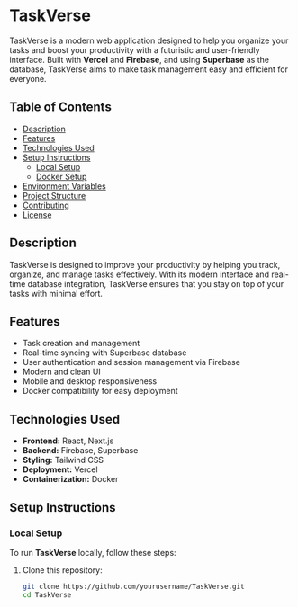# TaskVerse

TaskVerse is a modern web application designed to help you organize your tasks and boost your productivity with a futuristic and user-friendly interface. Built with **Vercel** and **Firebase**, and using **Superbase** as the database, TaskVerse aims to make task management easy and efficient for everyone.

## Table of Contents

- [Description](#description)
- [Features](#features)
- [Technologies Used](#technologies-used)
- [Setup Instructions](#setup-instructions)
  - [Local Setup](#local-setup)
  - [Docker Setup](#docker-setup)
- [Environment Variables](#environment-variables)
- [Project Structure](#project-structure)
- [Contributing](#contributing)
- [License](#license)

## Description

TaskVerse is designed to improve your productivity by helping you track, organize, and manage tasks effectively. With its modern interface and real-time database integration, TaskVerse ensures that you stay on top of your tasks with minimal effort.

## Features

- Task creation and management
- Real-time syncing with Superbase database
- User authentication and session management via Firebase
- Modern and clean UI
- Mobile and desktop responsiveness
- Docker compatibility for easy deployment

## Technologies Used

- **Frontend:** React, Next.js
- **Backend:** Firebase, Superbase
- **Styling:** Tailwind CSS
- **Deployment:** Vercel
- **Containerization:** Docker

## Setup Instructions

### Local Setup

To run **TaskVerse** locally, follow these steps:

1. Clone this repository:

   ```bash
   git clone https://github.com/yourusername/TaskVerse.git
   cd TaskVerse
